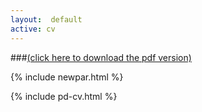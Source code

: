 ```yaml
---
layout:  default
active: cv
---
```


###[(click here to download the pdf version)](docs/PDera_CV_L1.pdf) 

{% include newpar.html %}

{% include pd-cv.html %}
